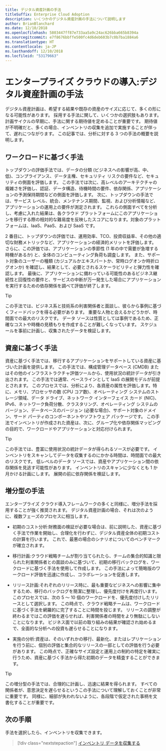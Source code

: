 ```yaml
---
title: デジタル資産計画の手法
titleSuffix: Enterprise Cloud Adoption
description: いくつかのデジタル資産計画の手法について説明します
author: BrianBlanchard
ms.date: 12/10/2018
ms.openlocfilehash: 5803447ff87e733aa5a9c24ac626bba665b8394a
ms.sourcegitcommit: e7f8676bbffe500fc4d6deb603b7c0b7ba1884a6
ms.translationtype: HT
ms.contentlocale: ja-JP
ms.lasthandoff: 12/10/2018
ms.locfileid: "53179663"
---
```

# <a name="enterprise-cloud-adoption-approaches-to-digital-estate-planning"></a>エンタープライズ クラウドの導入:デジタル資産計画の手法

デジタル資産計画は、希望する結果や既存の資産のサイズに応じて、多くの形になる可能性があります。 採用する手法に関して、いくつかの選択肢もあります。 計画サイクルの早期に、手法に関する期待値を定めることが重要です。 期待値が不明確だと、多くの場合、インベントリの収集を追加で実施することが伴って、遅れにつながります。 この記事では、分析に対する 3 つの手法の概要を説明します。

## <a name="workload-driven-approach"></a>ワークロードに基づく手法

トップダウンの評価手法では、データの分類 (ビジネスへの影響が高、中、低)、コンプライアンス、データ主権、セキュリティ リスクの要件など、セキュリティの側面を評価します。 この手法では次に、高レベルのアーキテクチャの複雑さを評価し、認証、データ構造、待機時間の要件、依存関係、アプリケーションの予測保持期間などの側面を評価します。 次に、トップダウンの手法では、サービス レベル、統合、メンテナンス期間、監視、および分析情報など、アプリケーションの運用上の要件が測定されます。 これらの側面すべてを分析し、考慮に入れた結果は、各クラウド プラットフォームにこのアプリケーションを移行する際の相対的な難易度を反映したスコアになります。対象のプラットフォームは、IaaS、PaaS、および SaaS です。

2 番目に、トップダウンの評価では、運用効率、TCO、投資収益率、その他の適切な財務メトリックなど、アプリケーションの経済的メリットを評価します。 さらに、この評価では、アプリケーションの季節性 (1 年の中で需要が急増する時機があるか) と、全体のコンピューティング負荷も調査します。 また、サポート対象のユーザーの種類 (カジュアルかエキスパートか、常時ログオンか時折ログオンか) を確認し、結果として、必要とされるスケーラビリティと弾力性を確認します。 最後に、アプリケーションに備わっている可能性のあるビジネス継続性と回復性の要件と、サービスの中断が万一発生した場合にアプリケーションを実行するための依存関係を調べて評価が終了します。

> [!TIP]
> この手法では、ビジネス系と技術系の利害関係者と面談し、彼らから事例に基づくフィードバックを得る必要があります。 重要な人物と会えるかどうかが、時間面での最大のリスクです。 データ ソースは性質としては事例であるため、正確なコストや時機の見積もりを作成することが難しくなっています。 スケジュールを事前に計画し、収集されたデータを検証します。

## <a name="asset-driven-approach"></a>資産に基づく手法

資産に基づく手法では、移行するアプリケーションをサポートしている資産に基づいた計画を提供します。 この手法では、構成管理データベース (CMDB) またはその他のインフラストラクチャ評価ツールから、使用状況の統計データが引き出されます。 この手法では通常、ベースラインとして IaaS の展開モデルが前提とされます。 このプロセスでは、分析により、各資産の属性を評価します。特に、メモリ、プロセッサの数 (CPU コア数)、オペレーティング システムのストレージ領域、データ ドライブ、ネットワーク インターフェイス カード (NIC)、IPv6、ネットワーク負荷分散、クラスタリング、オペレーティング システムのバージョン、データベースのバージョン (必要な場合)、サポート対象のドメイン、サード パーティのコンポーネントやソフトウェア パッケージです。 この手法でインベントリが作成された資産は、次に、グループ化や依存関係マッピングの目的で、ワークロードやアプリケーションと対応付けられます。

> [!TIP]
> この手法では、豊富に使用状況の統計データが得られるソースが必要です。 インベントリをスキャンしてデータを収集するのにかかる時間は、時間面での最大のリスクです。 低レベルのデータ ソースでは、資産やアプリケーション間の依存関係を見逃す可能性があります。 インベントリのスキャンに少なくとも 1 か月かける計画にします。 展開の前に依存関係を検証します。

## <a name="incremental-approach"></a>増分型の手法

エンタープライズ クラウド導入フレームワークの多くと同様に、増分手法を採用することが強く推奨されます。 デジタル資産計画の場合、それは次のように、複数フェーズのプロセスに相当します。

- 初期のコスト分析:財務面の検証が必要な場合は、前に説明した、資産に基づく手法で作業を開始し、合理化を行わずに、デジタル資産全体の初期コストの計算を行います。 これで、最悪の場合のシナリオについてのベンチマークが確立されます。

- 移行計画:クラウド戦略チームが割り当てられたら、チームの集合的知識と限られた利害関係者との面談のみに基づいて、初期の移行バックログを、ワークロードに基づく手法を使用して作成します。 この手法によって簡略版のワークロード評価を迅速に作成し、コラボレーションを促進します。

- リリース計画:それぞれのリリース時に、最も重要なビジネスへの影響に集中するため、移行のバックログを簡潔に整理し、優先度付けを再度行います。 このプロセスでは、次の 5 ～ 10 個のワークロードを、優先度付けしたリリースとして選択します。 この時点で、クラウド戦略チームは、ワークロードに基づく手法を網羅的に完了することに時間を投じます。 リリースの調整が終わるまではこの評価を遅らせれば、利害関係者の時間をより無駄にしないことになります。 ビジネス面で以前の取り組みの結果が確認され始めるまで、全面的な分析への投資も遅らせることになります。

- 実施の分析:資産は、そのいずれかの移行、最新化、またはレプリケーションを行う前に、個別の評価と集合的なリリースの一部としての評価を行う必要があります。 この時点で、正確なサイズ設定と運用上の制約の特定を確実に行うため、資産に基づく手法から得た初期のデータを精査することができます。

> [!TIP]
> この増分型の手法では、合理的に計画し、迅速に結果を得られます。 すべての関係者が、意思決定を遅らせるというこの手法について理解しておくことが非常に重要です。 同様に、細部が失われないように、各段階で仮定された事柄を文書化することが重要です。

## <a name="next-steps"></a>次の手順

手法を選択したら、インベントリを収集できます。

> [!div class="nextstepaction"]
> [インベントリ データを収集する](inventory.md)